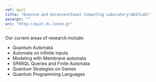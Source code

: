 ```yaml
---
ref: quit
title: "Quantum and UnconventIonal CompuTing Laboratory(QUITLab)"
excerpt: ""
uri: "http://quit.di.ionio.gr"
---
```


Our current areas of research include:

- Quantum Automata
- Automata on infinite inputs
- Modeling with Membrane automata
- SPARQL Queries and Finite Automata
- Quantum Strategies on Games
- Quantum Programming Languages
